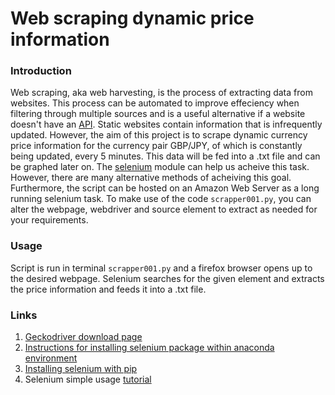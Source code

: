 # Web scraping dynamic price information 

### Introduction 
Web scraping, aka web harvesting, is the process of extracting data from websites. This process can be automated to improve effeciency when filtering through multiple sources and is a useful alternative if a website doesn't have an [API](https://www.ibm.com/cloud/learn/api). Static websites contain information that is infrequently updated. However, the aim of this project is to scrape dynamic currency price information for the currency pair GBP/JPY, of which is constantly being updated, every 5 minutes. This data will be fed into a .txt file and can be graphed later on. The [selenium](https://selenium-python.readthedocs.io/) module can help us acheive this task. However, there are many alternative methods of acheiving this goal. Furthermore, the script can be hosted on an Amazon Web Server as a long running selenium task. To make use of the code `scrapper001.py`, you can alter the webpage, webdriver and source element to extract as needed for your requirements.

### Usage

Script is run in terminal `scrapper001.py` and a firefox browser opens up to the desired webpage. Selenium searches for the given element and extracts the price information and feeds it into a .txt file. 


### Links
1. [Geckodriver download page](https://github.com/mozilla/geckodriver/releases) 
2. [Instructions for installing selenium package within anaconda environment](https://anaconda.org/conda-forge/selenium)
3. [Installing selenium with pip](https://selenium-python.readthedocs.io/installation.html)
4. Selenium simple usage [tutorial](https://selenium-python.readthedocs.io/getting-started.html#simple-usage)
